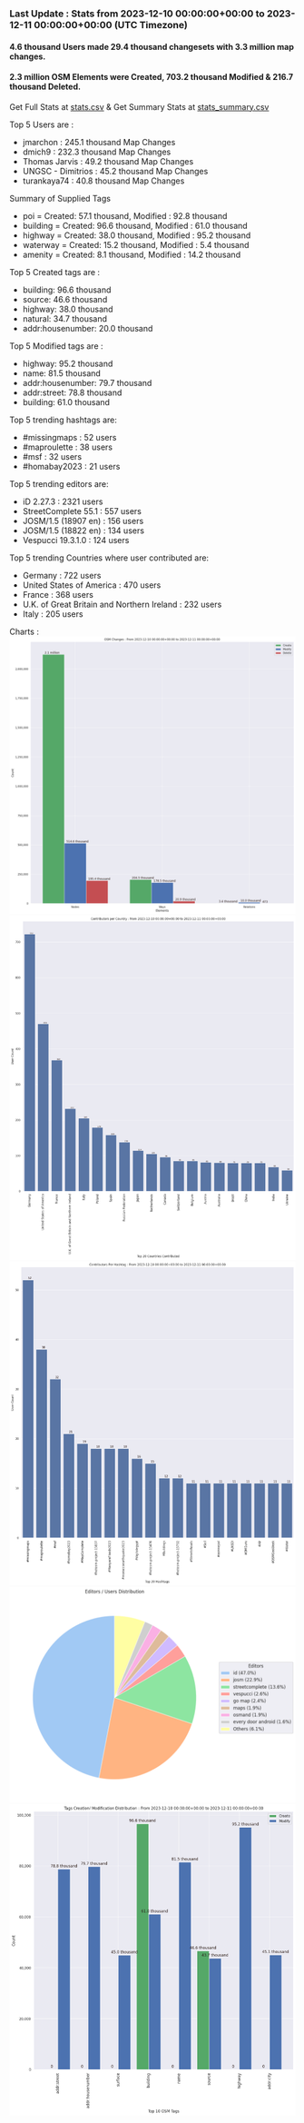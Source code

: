 ### Last Update : Stats from 2023-12-10 00:00:00+00:00 to 2023-12-11 00:00:00+00:00 (UTC Timezone)

#### 4.6 thousand Users made 29.4 thousand changesets with 3.3 million map changes.
#### 2.3 million OSM Elements were Created, 703.2 thousand Modified & 216.7 thousand Deleted.
Get Full Stats at [stats.csv](/stats/Global/Daily/stats.csv)
 & Get Summary Stats at [stats_summary.csv](/stats/Global/Daily/stats_summary.csv)

Top 5 Users are : 
- jmarchon : 245.1 thousand Map Changes
- dmich9 : 232.3 thousand Map Changes
- Thomas Jarvis : 49.2 thousand Map Changes
- UNGSC - Dimitrios : 45.2 thousand Map Changes
- turankaya74 : 40.8 thousand Map Changes

Summary of Supplied Tags
- poi = Created: 57.1 thousand, Modified : 92.8 thousand
- building = Created: 96.6 thousand, Modified : 61.0 thousand
- highway = Created: 38.0 thousand, Modified : 95.2 thousand
- waterway = Created: 15.2 thousand, Modified : 5.4 thousand
- amenity = Created: 8.1 thousand, Modified : 14.2 thousand


Top 5 Created tags are :
- building: 96.6 thousand
- source: 46.6 thousand
- highway: 38.0 thousand
- natural: 34.7 thousand
- addr:housenumber: 20.0 thousand


Top 5 Modified tags are :
- highway: 95.2 thousand
- name: 81.5 thousand
- addr:housenumber: 79.7 thousand
- addr:street: 78.8 thousand
- building: 61.0 thousand


Top 5 trending hashtags are:
- #missingmaps : 52 users
- #maproulette : 38 users
- #msf : 32 users
- #homabay2023 : 21 users


Top 5 trending editors are:
- iD 2.27.3 : 2321 users
- StreetComplete 55.1 : 557 users
- JOSM/1.5 (18907 en) : 156 users
- JOSM/1.5 (18822 en) : 134 users
- Vespucci 19.3.1.0 : 124 users


Top 5 trending Countries where user contributed are:
- Germany : 722 users
- United States of America : 470 users
- France : 368 users
- U.K. of Great Britain and Northern Ireland : 232 users
- Italy : 205 users


 Charts : 
![Alt text](./stats_osm_changes.png) 
![Alt text](./stats_users_per_country.png) 
![Alt text](./stats_users_per_hashtag.png) 
![Alt text](./stats_editors_pie_chart.png) 
![Alt text](./stats_tags.png) 
